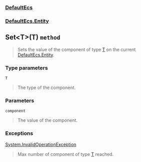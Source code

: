 ### [DefaultEcs](./DefaultEcs.md 'DefaultEcs')
### [DefaultEcs.Entity](./DefaultEcs-Entity.md 'DefaultEcs.Entity')
## Set&lt;T&gt;(T) `method`
>Sets the value of the component of type [T](#DefaultEcs-Entity-Set-T-(T)-T 'DefaultEcs.Entity.Set&lt;T&gt;(T).T') on the current [DefaultEcs.Entity](./DefaultEcs-Entity.md 'DefaultEcs.Entity').
### Type parameters

<a name='DefaultEcs-Entity-Set-T-(T)-T'></a>
`T`
>The type of the component.
### Parameters

<a name='DefaultEcs-Entity-Set-T-(T)-component'></a>
`component`
>The value of the component.
### Exceptions

[System.InvalidOperationException](https://docs.microsoft.com/en-us/dotnet/api/System.InvalidOperationException 'System.InvalidOperationException')
>Max number of component of type [T](#DefaultEcs-Entity-Set-T-(T)-T 'DefaultEcs.Entity.Set&lt;T&gt;(T).T') reached.
